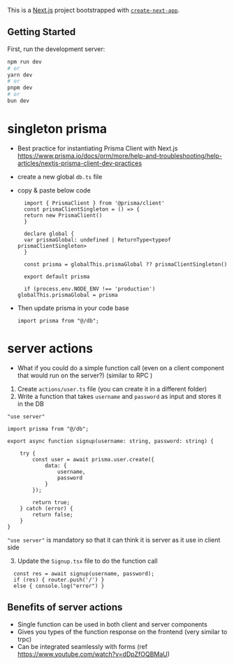 This is a [Next.js](https://nextjs.org/) project bootstrapped with [`create-next-app`](https://github.com/vercel/next.js/tree/canary/packages/create-next-app).

## Getting Started

First, run the development server:

```bash
npm run dev
# or
yarn dev
# or
pnpm dev
# or
bun dev
```

# singleton prisma

- Best practice for instantiating Prisma Client with Next.js https://www.prisma.io/docs/orm/more/help-and-troubleshooting/help-articles/nextjs-prisma-client-dev-practices
- create a new global `db.ts` file
- copy & paste below code

  ```
    import { PrismaClient } from '@prisma/client'
    const prismaClientSingleton = () => {
    return new PrismaClient()
    }

    declare global {
    var prismaGlobal: undefined | ReturnType<typeof prismaClientSingleton>
    }

    const prisma = globalThis.prismaGlobal ?? prismaClientSingleton()

    export default prisma

    if (process.env.NODE_ENV !== 'production') globalThis.prismaGlobal = prisma
  ```

- Then update prisma in your code base
  ```
  import prisma from "@/db";
  ```

# server actions

- What if you could do a simple function call (even on a client component that would run on the server?) (similar to RPC )

1.  Create `actions/user.ts` file (you can create it in a different folder)
2.  Write a function that takes `username` and `password` as input and stores it in the DB

```
"use server"

import prisma from "@/db";

export async function signup(username: string, password: string) {

    try {
        const user = await prisma.user.create({
            data: {
                username,
                password
            }
        });

        return true;
    } catch (error) {
        return false;
    }
}
```

`"use server"` is mandatory so that it can think it is server as it use in client side

3.  Update the `Signup.tsx` file to do the function call

```
  const res = await signup(username, password);
  if (res) { router.push('/') }
  else { console.log("error") }
```

## Benefits of server actions

- Single function can be used in both client and server components
- Gives you types of the function response on the frontend (very similar to trpc)
- Can be integrated seamlessly with forms (ref https://www.youtube.com/watch?v=dDpZfOQBMaU)
